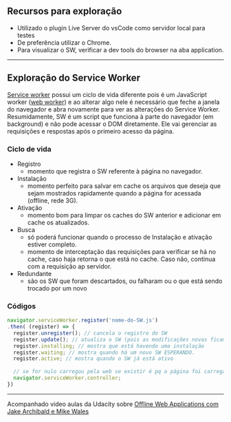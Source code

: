 ## Recursos para exploração

- Utilizado o plugin Live Server do vsCode como servidor local para testes
- De preferência utilizar o Chrome.
- Para visualizar o SW, verificar a dev tools do browser na aba application.

---
## Exploração do Service Worker

[Service worker](https://developers.google.com/web/fundamentals/primers/service-workers) possui um ciclo de vida diferente pois é um JavaScript worker ([web worker](https://www.html5rocks.com/en/tutorials/workers/basics/)) e ao alterar algo nele é necessário que feche a janela do navegador e abra novamente para ver as alterações do Service Worker. <br>
Resumidamente, SW é um script que funciona à parte do navegador (em background) e não pode acessar o DOM diretamente. Ele vai gerenciar as requisições e respostas após o primeiro acesso da página. 


### Ciclo de vida

- Registro
  - momento que registra o SW referente à página no navegador.
- Instalação
  - momento perfeito para salvar em cache os arquivos que deseja que sejam mostrados rapidamente quando a página for acessada (offline, rede 3G).
- Ativação
  - momento bom para limpar os caches do SW anterior e adicionar em cache os atualizados.
- Busca
  - só poderá funcionar quando o processo de Instalação e ativação estiver completo.
  - momento de interceptação das requisições para verificar se há no cache, caso haja retorna o que está no cache. Caso não, continua com a requisição ap servidor.
- Redundante
  - são os SW que foram descartados, ou falharam ou o que está sendo trocado por um novo

### Códigos

```javascript
navigator.serviceWorker.register('nome-do-SW.js')
.then( (register) => {
  register.unregister(); // cancela o registro do SW
  register.update(); // atualiza o SW (pois as modificações novas ficam na espera)
  register.installing; // mostra que está havendo uma instalação
  register.waiting; // mostra quando há um novo SW ESPERANDO.
  register.active; // mostra quando o SW já está ativo
  
  // se for nulo carregou pela web se existir é pq a página foi carregada pelo SW (possui uma instancia do SW)
  navigator.serviceWorker.controller;
})
```

---

Acompanhado video aulas da Udacity sobre [Offline Web Applications com Jake Archibald e Mike Wales](https://classroom.udacity.com/courses/ud899)
